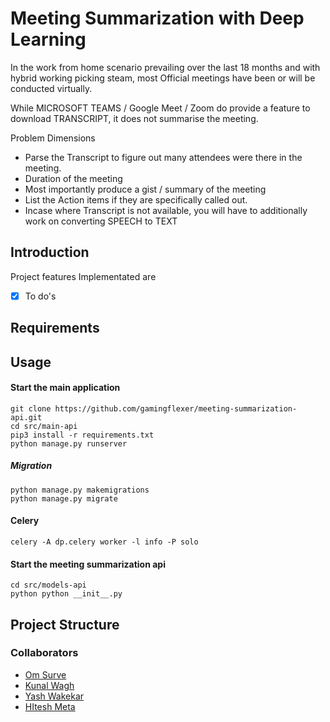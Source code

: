 # Meeting Summarization with Deep Learning

In the work from home scenario prevailing over the last 18 months and with hybrid working picking steam, most Official meetings have been or will be conducted virtually.

While MICROSOFT TEAMS / Google Meet / Zoom do provide a feature to download TRANSCRIPT, it does not summarise the meeting.

Problem Dimensions

- Parse the Transcript to figure out many attendees were there in the meeting.
- Duration of the meeting
- Most importantly produce a gist / summary of the meeting
- List the Action items if they are specifically called out.
- Incase where Transcript is not available, you will have to additionally work on converting SPEECH to TEXT

## Introduction

Project features Implementated are 

- [x] To do's

## Requirements

## Usage

#### Start the main application


```
git clone https://github.com/gamingflexer/meeting-summarization-api.git
cd src/main-api
pip3 install -r requirements.txt
python manage.py runserver
```

##### Migration

```
python manage.py makemigrations
python manage.py migrate
```

#### Celery

```
celery -A dp.celery worker -l info -P solo 

```

#### Start the meeting summarization api

```
cd src/models-api
python python __init__.py
```

## Project Structure

### Collaborators

- [Om Surve]()
- [Kunal Wagh]()
- [Yash Wakekar]()
- [HItesh Meta]()